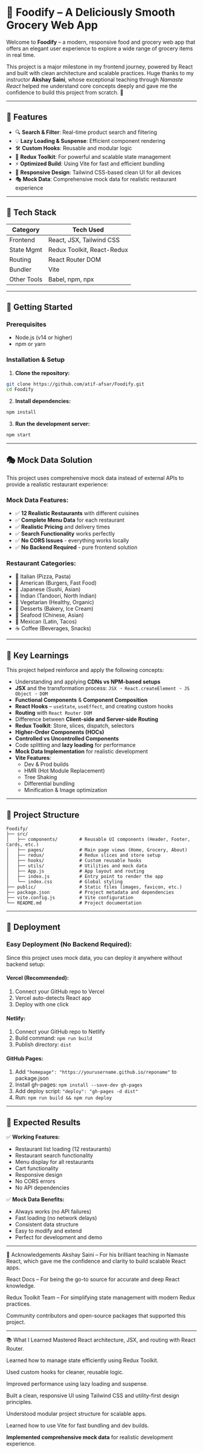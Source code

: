 ﻿# 🍔 Foodify – A Deliciously Smooth Grocery Web App

Welcome to **Foodify** – a modern, responsive food and grocery web app that offers an elegant user experience to explore a wide range of grocery items in real time.

This project is a major milestone in my frontend journey, powered by React and built with clean architecture and scalable practices. Huge thanks to my instructor **Akshay Saini**, whose exceptional teaching through *Namaste React* helped me understand core concepts deeply and gave me the confidence to build this project from scratch. 🙏

---

## 🌟 Features

- 🔍 **Search & Filter**: Real-time product search and filtering
- 💡 **Lazy Loading & Suspense**: Efficient component rendering
- 🛠️ **Custom Hooks**: Reusable and modular logic
- 🧠 **Redux Toolkit**: For powerful and scalable state management
- ⚡ **Optimized Build**: Using Vite for fast and efficient bundling
- 🎨 **Responsive Design**: Tailwind CSS-based clean UI for all devices
- 🎭 **Mock Data**: Comprehensive mock data for realistic restaurant experience

---

## 🧰 Tech Stack

| Category       | Tech Used                     |
|----------------|-------------------------------|
| Frontend       | React, JSX, Tailwind CSS       |
| State Mgmt     | Redux Toolkit, React-Redux     |
| Routing        | React Router DOM               |
| Bundler        | Vite                          |
| Other Tools    | Babel, npm, npx                |

---

## 🚀 Getting Started

### Prerequisites
- Node.js (v14 or higher)
- npm or yarn

### Installation & Setup

1. **Clone the repository:**
```bash
git clone https://github.com/atif-afsar/Foodify.git
cd Foodify
```

2. **Install dependencies:**
```bash
npm install
```

3. **Run the development server:**
```bash
npm start
```


---

## 🎭 Mock Data Solution

This project uses comprehensive mock data instead of external APIs to provide a realistic restaurant experience:

### **Mock Data Features:**
- ✅ **12 Realistic Restaurants** with different cuisines
- ✅ **Complete Menu Data** for each restaurant
- ✅ **Realistic Pricing** and delivery times
- ✅ **Search Functionality** works perfectly
- ✅ **No CORS Issues** - everything works locally
- ✅ **No Backend Required** - pure frontend solution

### **Restaurant Categories:**
- 🍕 Italian (Pizza, Pasta)
- 🍔 American (Burgers, Fast Food)
- 🍣 Japanese (Sushi, Asian)
- 🍗 Indian (Tandoori, North Indian)
- 🥗 Vegetarian (Healthy, Organic)
- 🍰 Desserts (Bakery, Ice Cream)
- 🦐 Seafood (Chinese, Asian)
- 🌮 Mexican (Latin, Tacos)
- ☕ Coffee (Beverages, Snacks)

---

## 🧠 Key Learnings

This project helped reinforce and apply the following concepts:

- Understanding and applying **CDNs vs NPM-based setups**
- **JSX** and the transformation process: `JSX ➝ React.createElement ➝ JS Object ➝ DOM`
- **Functional Components** & **Component Composition**
- **React Hooks** – `useState`, `useEffect`, and creating custom hooks
- **Routing** with `React Router DOM`
- Difference between **Client-side and Server-side Routing**
- **Redux Toolkit**: Store, slices, dispatch, selectors
- **Higher-Order Components (HOCs)**
- **Controlled vs Uncontrolled Components**
- Code splitting and **lazy loading** for performance
- **Mock Data Implementation** for realistic development
- **Vite Features**:
  - Dev & Prod builds
  - HMR (Hot Module Replacement)
  - Tree Shaking
  - Differential bundling
  - Minification & Image optimization

---

## 📁 Project Structure
```
Foodify/
├── src/
│   ├── components/        # Reusable UI components (Header, Footer, Cards, etc.)
│   ├── pages/             # Main page views (Home, Grocery, About)
│   ├── redux/             # Redux slices and store setup
│   ├── hooks/             # Custom reusable hooks
│   ├── utils/             # Utilities and mock data
│   ├── App.js             # App layout and routing
│   ├── index.js           # Entry point to render the app
│   └── index.css          # Global styling
├── public/                # Static files (images, favicon, etc.)
├── package.json           # Project metadata and dependencies
├── vite.config.js         # Vite configuration
└── README.md              # Project documentation
```

---

## 🚀 Deployment

### **Easy Deployment (No Backend Required):**

Since this project uses mock data, you can deploy it anywhere without backend setup:

#### **Vercel (Recommended):**
1. Connect your GitHub repo to Vercel
2. Vercel auto-detects React app
3. Deploy with one click

#### **Netlify:**
1. Connect your GitHub repo to Netlify
2. Build command: `npm run build`
3. Publish directory: `dist`

#### **GitHub Pages:**
1. Add `"homepage": "https://yourusername.github.io/reponame"` to package.json
2. Install gh-pages: `npm install --save-dev gh-pages`
3. Add deploy script: `"deploy": "gh-pages -d dist"`
4. Run: `npm run build && npm run deploy`

---

## 🎯 Expected Results

✅ **Working Features:**
- Restaurant list loading (12 restaurants)
- Restaurant search functionality
- Menu display for all restaurants
- Cart functionality
- Responsive design
- No CORS errors
- No API dependencies

✅ **Mock Data Benefits:**
- Always works (no API failures)
- Fast loading (no network delays)
- Consistent data structure
- Easy to modify and extend
- Perfect for development and demo

---

🙏 Acknowledgements
Akshay Saini – For his brilliant teaching in Namaste React, which gave me the confidence and clarity to build scalable React apps.

React Docs – For being the go-to source for accurate and deep React knowledge.

Redux Toolkit Team – For simplifying state management with modern Redux practices.

Community contributors and open-source packages that supported this project.

---

📚 What I Learned
Mastered React architecture, JSX, and routing with React Router.

Learned how to manage state efficiently using Redux Toolkit.

Used custom hooks for cleaner, reusable logic.

Improved performance using lazy loading and suspense.

Built a clean, responsive UI using Tailwind CSS and utility-first design principles.

Understood modular project structure for scalable apps.

Learned how to use Vite for fast bundling and dev builds.

**Implemented comprehensive mock data** for realistic development experience.
